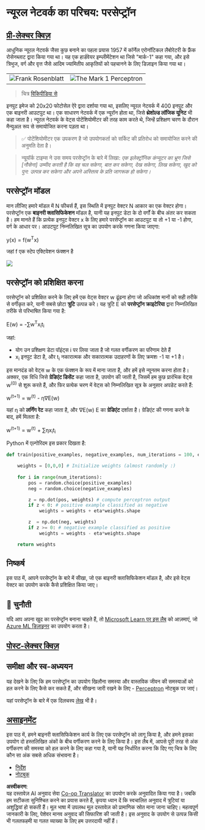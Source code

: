 <!--
CO_OP_TRANSLATOR_METADATA:
{
  "original_hash": "0c37770bba4fff3c71dc00eb261ee61b",
  "translation_date": "2025-08-24T10:00:50+00:00",
  "source_file": "lessons/3-NeuralNetworks/03-Perceptron/README.md",
  "language_code": "hi"
}
-->
# न्यूरल नेटवर्क का परिचय: परसेप्ट्रॉन

## [प्री-लेक्चर क्विज़](https://ff-quizzes.netlify.app/en/ai/quiz/5)

आधुनिक न्यूरल नेटवर्क जैसा कुछ बनाने का पहला प्रयास 1957 में कॉर्नेल एरोनॉटिकल लैबोरेटरी के फ्रैंक रोसेनब्लाट द्वारा किया गया था। यह एक हार्डवेयर इम्प्लीमेंटेशन था जिसे "मार्क-1" कहा गया, और इसे त्रिभुज, वर्ग और वृत्त जैसे आदिम ज्यामितीय आकृतियों को पहचानने के लिए डिज़ाइन किया गया था।

|      |      |
|--------------|-----------|
|<img src='images/Rosenblatt-wikipedia.jpg' alt='Frank Rosenblatt'/> | <img src='images/Mark_I_perceptron_wikipedia.jpg' alt='The Mark 1 Perceptron' />|

> चित्र [विकिपीडिया से](https://en.wikipedia.org/wiki/Perceptron)

इनपुट इमेज को 20x20 फोटोसेल ऐरे द्वारा दर्शाया गया था, इसलिए न्यूरल नेटवर्क में 400 इनपुट और एक बाइनरी आउटपुट था। एक साधारण नेटवर्क में एक न्यूरॉन होता था, जिसे **थ्रेशोल्ड लॉजिक यूनिट** भी कहा जाता है। न्यूरल नेटवर्क के वेट्स पोटेंशियोमीटर की तरह काम करते थे, जिन्हें प्रशिक्षण चरण के दौरान मैन्युअल रूप से समायोजित करना पड़ता था।

> ✅ पोटेंशियोमीटर एक उपकरण है जो उपयोगकर्ता को सर्किट की प्रतिरोध को समायोजित करने की अनुमति देता है।

> न्यूयॉर्क टाइम्स ने उस समय परसेप्ट्रॉन के बारे में लिखा: *एक इलेक्ट्रॉनिक कंप्यूटर का भ्रूण जिसे [नौसेना] उम्मीद करती है कि वह चल सकेगा, बात कर सकेगा, देख सकेगा, लिख सकेगा, खुद को पुन: उत्पन्न कर सकेगा और अपने अस्तित्व के प्रति जागरूक हो सकेगा।*

## परसेप्ट्रॉन मॉडल

मान लीजिए हमारे मॉडल में N फीचर्स हैं, इस स्थिति में इनपुट वेक्टर N आकार का एक वेक्टर होगा। परसेप्ट्रॉन एक **बाइनरी क्लासिफिकेशन** मॉडल है, यानी यह इनपुट डेटा के दो वर्गों के बीच अंतर कर सकता है। हम मानते हैं कि प्रत्येक इनपुट वेक्टर x के लिए हमारे परसेप्ट्रॉन का आउटपुट या तो +1 या -1 होगा, वर्ग के आधार पर। आउटपुट निम्नलिखित सूत्र का उपयोग करके गणना किया जाएगा:

y(x) = f(w<sup>T</sup>x)

जहां f एक स्टेप एक्टिवेशन फंक्शन है

<img src="images/activation-func.png"/>

## परसेप्ट्रॉन को प्रशिक्षित करना

परसेप्ट्रॉन को प्रशिक्षित करने के लिए हमें एक वेट्स वेक्टर w ढूंढना होगा जो अधिकांश मानों को सही तरीके से वर्गीकृत करे, यानी सबसे छोटा **त्रुटि** उत्पन्न करे। यह त्रुटि E को **परसेप्ट्रॉन क्राइटेरिया** द्वारा निम्नलिखित तरीके से परिभाषित किया गया है:

E(w) = -∑w<sup>T</sup>x<sub>i</sub>t<sub>i</sub>

जहां:

* योग उन प्रशिक्षण डेटा पॉइंट्स i पर लिया जाता है जो गलत वर्गीकरण का परिणाम देते हैं
* x<sub>i</sub> इनपुट डेटा है, और t<sub>i</sub> नकारात्मक और सकारात्मक उदाहरणों के लिए क्रमशः -1 या +1 है।

इस मानदंड को वेट्स w के एक फंक्शन के रूप में माना जाता है, और हमें इसे न्यूनतम करना होता है। अक्सर, एक विधि जिसे **ग्रेडिएंट डिसेंट** कहा जाता है, उपयोग की जाती है, जिसमें हम कुछ प्रारंभिक वेट्स w<sup>(0)</sup> से शुरू करते हैं, और फिर प्रत्येक चरण में वेट्स को निम्नलिखित सूत्र के अनुसार अपडेट करते हैं:

w<sup>(t+1)</sup> = w<sup>(t)</sup> - η∇E(w)

यहां η को **लर्निंग रेट** कहा जाता है, और ∇E(w) E का **ग्रेडिएंट** दर्शाता है। ग्रेडिएंट की गणना करने के बाद, हमें मिलता है:

w<sup>(t+1)</sup> = w<sup>(t)</sup> + ∑ηx<sub>i</sub>t<sub>i</sub>

Python में एल्गोरिदम इस प्रकार दिखता है:

```python
def train(positive_examples, negative_examples, num_iterations = 100, eta = 1):

    weights = [0,0,0] # Initialize weights (almost randomly :)
        
    for i in range(num_iterations):
        pos = random.choice(positive_examples)
        neg = random.choice(negative_examples)

        z = np.dot(pos, weights) # compute perceptron output
        if z < 0: # positive example classified as negative
            weights = weights + eta*weights.shape

        z  = np.dot(neg, weights)
        if z >= 0: # negative example classified as positive
            weights = weights - eta*weights.shape

    return weights
```

## निष्कर्ष

इस पाठ में, आपने परसेप्ट्रॉन के बारे में सीखा, जो एक बाइनरी क्लासिफिकेशन मॉडल है, और इसे वेट्स वेक्टर का उपयोग करके कैसे प्रशिक्षित किया जाए।

## 🚀 चुनौती

यदि आप अपना खुद का परसेप्ट्रॉन बनाना चाहते हैं, तो [Microsoft Learn पर इस लैब](https://docs.microsoft.com/en-us/azure/machine-learning/component-reference/two-class-averaged-perceptron?WT.mc_id=academic-77998-cacaste) को आज़माएं, जो [Azure ML डिज़ाइनर](https://docs.microsoft.com/en-us/azure/machine-learning/concept-designer?WT.mc_id=academic-77998-cacaste) का उपयोग करता है।

## [पोस्ट-लेक्चर क्विज़](https://ff-quizzes.netlify.app/en/ai/quiz/6)

## समीक्षा और स्व-अध्ययन

यह देखने के लिए कि हम परसेप्ट्रॉन का उपयोग खिलौना समस्या और वास्तविक जीवन की समस्याओं को हल करने के लिए कैसे कर सकते हैं, और सीखना जारी रखने के लिए - [Perceptron](../../../../../lessons/3-NeuralNetworks/03-Perceptron/Perceptron.ipynb) नोटबुक पर जाएं।

यहां परसेप्ट्रॉन के बारे में एक दिलचस्प [लेख](https://towardsdatascience.com/what-is-a-perceptron-basics-of-neural-networks-c4cfea20c590) भी है।

## [असाइनमेंट](lab/README.md)

इस पाठ में, हमने बाइनरी क्लासिफिकेशन कार्य के लिए एक परसेप्ट्रॉन को लागू किया है, और हमने इसका उपयोग दो हस्तलिखित अंकों के बीच वर्गीकरण करने के लिए किया है। इस लैब में, आपसे पूरी तरह से अंक वर्गीकरण की समस्या को हल करने के लिए कहा गया है, यानी यह निर्धारित करना कि दिए गए चित्र के लिए कौन सा अंक सबसे अधिक संभावना है।

* [निर्देश](lab/README.md)
* [नोटबुक](../../../../../lessons/3-NeuralNetworks/03-Perceptron/lab/PerceptronMultiClass.ipynb)

**अस्वीकरण**:  
यह दस्तावेज़ AI अनुवाद सेवा [Co-op Translator](https://github.com/Azure/co-op-translator) का उपयोग करके अनुवादित किया गया है। जबकि हम सटीकता सुनिश्चित करने का प्रयास करते हैं, कृपया ध्यान दें कि स्वचालित अनुवाद में त्रुटियां या अशुद्धियां हो सकती हैं। मूल भाषा में उपलब्ध मूल दस्तावेज़ को प्रामाणिक स्रोत माना जाना चाहिए। महत्वपूर्ण जानकारी के लिए, पेशेवर मानव अनुवाद की सिफारिश की जाती है। इस अनुवाद के उपयोग से उत्पन्न किसी भी गलतफहमी या गलत व्याख्या के लिए हम उत्तरदायी नहीं हैं।